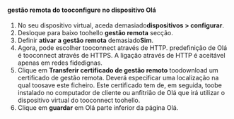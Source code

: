 
#### <a name="tooconfigure-remote-management-on-hello-device"></a>gestão remota do tooconfigure no dispositivo Olá
1. No seu dispositivo virtual, aceda demasiado**dispositivos > configurar**.
2. Desloque para baixo toohello **gestão remota** secção.
3. Definir **ativar a gestão remota** demasiado**Sim**.
4. Agora, pode escolher tooconnect através de HTTP. predefinição de Olá é tooconnect através de HTTPS. A ligação através de HTTP é aceitável apenas em redes fidedignas.
5. Clique em **Transferir certificado de gestão remoto** toodownload um certificado de gestão remota. Deverá especificar uma localização na qual toosave este ficheiro. Este certificado tem de, em seguida, toobe instalado no computador de cliente ou anfitrião de Olá que irá utilizar o dispositivo virtual do tooconnect toohello.
6. Clique em **guardar** em Olá parte inferior da página Olá.

